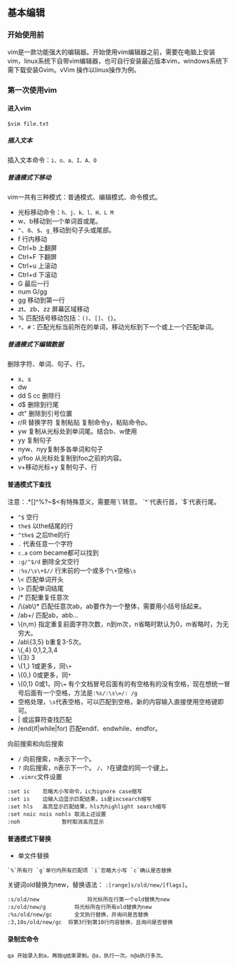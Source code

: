 ## 基本编辑 
### 开始使用前
vim是一款功能强大的编辑器。开始使用vim编辑器之前，需要在电脑上安装vim，linux系统下自带vim编辑器，也可自行安装最近版本vim，windows系统下需下载安装Gvim。vVim 操作以linux操作为例。
### 第一次使用vim
#### 进入vim
```
$vim file.txt 
```
##### 插入文本
插入文本命令：`i、o、a、I、A、O`
##### 普通模式下移动
vim一共有三种模式：普通模式、编辑模式、命令模式。
- 光标移动命令：`h、j、k、l、H、L M`
- w、b移动到一个单词首或尾。
- `^`、`0`、`$`、`g_`移动到句子头或尾部。
- f 行内移动
- Ctrl+b 上翻屏
- Ctrl+F 下翻屏
- Ctrl+u 上滚动
- Ctrl+d 下滚动
- G 最后一行
- num G/gg
- gg 移动到第一行
- zt、zb、zz 屏幕区域移动
- % 匹配括号移动包括：`()`、`[]`、`{}`。
- `*`、`#`：匹配光标当前所在的单词，移动光标到下一个或上一个匹配单词。
##### 普通模式下编辑数据
删除字符、单词、句子、行。
- x、s 
- dw
- dd S cc 删除行
- d$ 删除到行尾
- dt" 删除到引号位置
- r/R 替换字符
复制粘贴
复制命令y，粘贴命令p。
- yw 复制从光标处到单词尾。结合b、w使用
- yy 复制句子
- nyw、nyy复制多各单词和句子
- y/foo 从光标处复制到foo之前的内容。
- v+移动光标+y 复制句子、行
#### 普通模式下查找
注意：.*[]^%?~$<有特殊意义，需要用`\`转意。
`^`代表行首，`$`代表行尾。
- `^$`      空行
- `the$`	  以the结尾的行
- `^the$`   之后the的行
- `.`       代表任意一个字符
- `c.a`     com became都可以找到
- `:g/^$/d`  删除全文空行
- `:%s/\s\+$//` 行末前的一个或多个`\+`空格`\s`
- \\<      匹配单词开头
- \\>      匹配单词结尾
- /\*       匹配重复任意次
- /\\(ab\\)* 匹配任意次ab，ab要作为一个整体，需要用小括号括起来。
- /ab\+/   匹配ab，abb...
- \\{n,m}	指定重复前面字符次数，n到m次，n省略时默认为0，m省略时，为无穷大。
- /ab\\{3,5} b重复3-5次。
- \\{,4} 0,1,2,3,4
- \\{3} 3
- \\{1,} 1或更多，同`\+`
- \\{0,} 0或更多，同`*`
- \\{0,1} 0或1，同`\=`
有个文档冒号后面有的有空格有的没有空格，现在想统一冒号后面有一个空格，方法是`:%s/:\s\=/: /g`
- 空格处理，`\s`代表空格，可以匹配到空格，新的内容输入直接使用空格键即可。
- \| 或运算符查找匹配
- /end\(if\|while\|for\) 匹配endif、endwhile、endfor。

向前搜索和向后搜索
- `/` 向前搜索，n表示下一个。
- `?` 向后搜索，n表示下一个。
`/`、`?`在键盘的同一个键上。
- `.vimrc`文件设置
```
:set ic    忽略大小写命令，ic为ignore case缩写
:set is    边输入边显示匹配结果，is是incsearch缩写
:set hls   高亮显示匹配结果，hls为highlight search缩写
:set noic nois nohls 取消上述设置
:noh			 暂时取消高亮显示
```
#### 普通模式下替换
- 单文件替换
```
`%`所有行 `g`单行内所有匹配项 `i`忽略大小写 `c`确认是否替换
```
关键词old替换为new，替换语法： `:[range]s/old/new/[flags]`。
```
:s/old/new				 将光标所在行第一个old替换为new
:s/old/new/g	  	 将光标所在行所有old替换为new
:%s/old/new/gc  	 全文执行替换，并询问是否替换
:3,10s/old/new/gc  将第3行到第10行内容替换，且询问是否替换
```
#### 录制宏命令
```
qa 开始录入到a，再按q结束录制。@a，执行一次。n@a执行多次。
```
